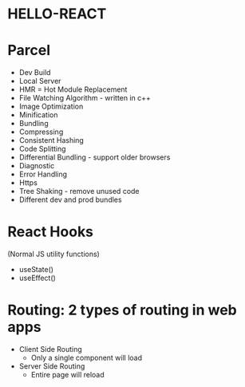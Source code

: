 # HELLO-REACT

# Parcel

- Dev Build
- Local Server
- HMR = Hot Module Replacement
- File Watching Algorithm - written in c++
- Image Optimization
- Minification
- Bundling
- Compressing
- Consistent Hashing
- Code Splitting
- Differential Bundling - support older browsers
- Diagnostic
- Error Handling
- Https
- Tree Shaking - remove unused code
- Different dev and prod bundles

# React Hooks

(Normal JS utility functions)

- useState()
- useEffect()

# Routing: 2 types of routing in web apps

- Client Side Routing
  - Only a single component will load
- Server Side Routing
  - Entire page will reload
